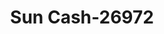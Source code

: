 ---
f_zip-code: 91910
f_state-code: CA
title: Sun Cash-26972
f_phone: 619-426-3888
f_city-only: Vista
f_address: 730 H Street Suite 2 Chula Vista
f_location-unique-id: '26972'
slug: sun-cash-26972
updated-on: '2024-05-30T13:46:58.046Z'
created-on: '2024-05-30T13:36:59.803Z'
published-on: '2024-05-30T13:54:32.469Z'
f_city-state: cms/city/vista-ca.md
f_company: cms/company/sun-cash.md
f_state: cms/state/california.md
layout: '[payday-loan].html'
tags: payday-loan
---